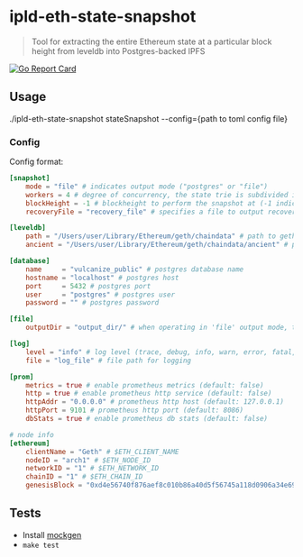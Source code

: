 # ipld-eth-state-snapshot

> Tool for extracting the entire Ethereum state at a particular block height from leveldb into Postgres-backed IPFS

[![Go Report Card](https://goreportcard.com/badge/github.com/vulcanize/ipld-eth-state-snapshot)](https://goreportcard.com/report/github.com/vulcanize/ipld-eth-state-snapshot)

## Usage

./ipld-eth-state-snapshot stateSnapshot --config={path to toml config file}

### Config

Config format:

```toml
[snapshot]
    mode = "file" # indicates output mode ("postgres" or "file")
    workers = 4 # degree of concurrency, the state trie is subdivided into sectiosn that are traversed and processed concurrently
    blockHeight = -1 # blockheight to perform the snapshot at (-1 indicates to use the latest blockheight found in leveldb)
    recoveryFile = "recovery_file" # specifies a file to output recovery information on error or premature closure

[leveldb]
    path = "/Users/user/Library/Ethereum/geth/chaindata" # path to geth leveldb
    ancient = "/Users/user/Library/Ethereum/geth/chaindata/ancient" # path to geth ancient database

[database]
    name     = "vulcanize_public" # postgres database name
    hostname = "localhost" # postgres host
    port     = 5432 # postgres port
    user     = "postgres" # postgres user
    password = "" # postgres password

[file]
    outputDir = "output_dir/" # when operating in 'file' output mode, this is the directory the files are written to

[log]
    level = "info" # log level (trace, debug, info, warn, error, fatal, panic) (default: info)
    file = "log_file" # file path for logging

[prom]
    metrics = true # enable prometheus metrics (default: false)
    http = true # enable prometheus http service (default: false)
    httpAddr = "0.0.0.0" # prometheus http host (default: 127.0.0.1)
    httpPort = 9101 # prometheus http port (default: 8086)
    dbStats = true # enable prometheus db stats (default: false)

# node info
[ethereum]
    clientName = "Geth" # $ETH_CLIENT_NAME
    nodeID = "arch1" # $ETH_NODE_ID
    networkID = "1" # $ETH_NETWORK_ID
    chainID = "1" # $ETH_CHAIN_ID
    genesisBlock = "0xd4e56740f876aef8c010b86a40d5f56745a118d0906a34e69aec8c0db1cb8fa3" # $ETH_GENESIS_BLOCK
```

## Tests

* Install [mockgen](https://github.com/golang/mock#installation)
* `make test`
